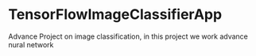 # TensorFlowImageClassifierApp
 Advance Project on image classification, in this project we work advance nural network
